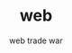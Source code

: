 ---
layout : post
title : "web"
subtitle : "web trade war"
background : "https://customsitesmedia.usc.edu/wp-content/uploads/sites/59/2019/05/16040029/US-China-trade-war-web2.jpg"
---